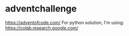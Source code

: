 # adventchallenge
https://adventofcode.com/
For python solution, I'm using: https://colab.research.google.com/
